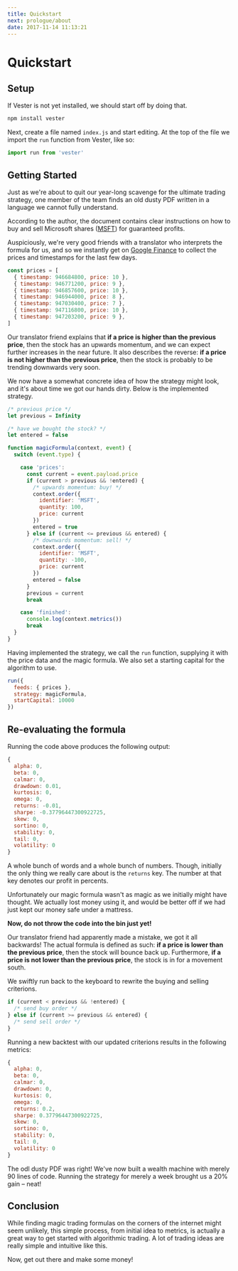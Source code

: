 ```yaml
---
title: Quickstart
next: prologue/about
date: 2017-11-14 11:13:21
---
```


# Quickstart

## Setup

If Vester is not yet installed, we should start off by doing that.

```javascript
npm install vester
```

Next, create a file named `index.js` and start editing. At the top of the file we import the `run` function from Vester, like so:

```javascript
import run from 'vester'
```

## Getting Started

Just as we're about to quit our year-long scavenge for the ultimate trading strategy, one member of the team finds an old dusty PDF written in a language we cannot fully understand.

According to the author, the document contains clear instructions on how to buy and sell Microsoft shares ([MSFT](https://finance.google.com/finance?q=NASDAQ:MSFT)) for guaranteed profits.

Auspiciously, we're very good friends with a translator who interprets the formula for us, and so we instantly get on [Google Finance](https://finance.google.com/finance?q=NASDAQ:MSFT) to collect the prices and timestamps for the last few days.

```javascript
const prices = [
  { timestamp: 946684800, price: 10 },
  { timestamp: 946771200, price: 9 },
  { timestamp: 946857600, price: 10 },
  { timestamp: 946944000, price: 8 },
  { timestamp: 947030400, price: 7 },
  { timestamp: 947116800, price: 10 },
  { timestamp: 947203200, price: 9 },
]
```

Our translator friend explains that **if a price is higher than the previous price**, then the stock has an upwards momentum, and we can expect further increases in the near future. It also describes the reverse: **if a price is not higher than the previous price**, then the stock is probably to be trending downwards very soon.

We now have a somewhat concrete idea of how the strategy might look, and it's about time we got our hands dirty. Below is the implemented strategy.

```javascript
/* previous price */
let previous = Infinity

/* have we bought the stock? */
let entered = false

function magicFormula(context, event) {
  switch (event.type) {

    case 'prices':
      const current = event.payload.price
      if (current > previous && !entered) {
        /* upwards momentum: buy! */
        context.order({
          identifier: 'MSFT',
          quantity: 100,
          price: current
        })
        entered = true
      } else if (current <= previous && entered) {
        /* downwards momentum: sell! */
        context.order({
          identifier: 'MSFT',
          quantity: -100,
          price: current
        })
        entered = false
      }
      previous = current
      break

    case 'finished':
      console.log(context.metrics())
      break
  }
}
```

Having implemented the strategy, we call the `run` function, supplying it with the price data and the magic formula.
We also set a starting capital for the algorithm to use.

```javascript
run({
  feeds: { prices },
  strategy: magicFormula,
  startCapital: 10000
})
```

## Re-evaluating the formula

Running the code above produces the following output:

```javascript
{
  alpha: 0,
  beta: 0,
  calmar: 0,
  drawdown: 0.01,
  kurtosis: 0,
  omega: 0,
  returns: -0.01,
  sharpe: -0.37796447300922725,
  skew: 0,
  sortino: 0,
  stability: 0,
  tail: 0,
  volatility: 0
}
```

A whole bunch of words and a whole bunch of numbers. Though, initially the only thing we really care about is the `returns` key. The number at that key denotes our profit in percents.

Unfortunately our magic formula wasn't as magic as we initially might have thought. We actually lost money using it, and would be better off if we had just kept our money safe under a mattress.

**Now, do not throw the code into the bin just yet!**

Our translator friend had apparently made a mistake, we got it all backwards! The actual formula is defined as such: **if a price is lower than the previous price**, then the stock will bounce back up. Furthermore, **if a price is not lower than the previous price**, the stock is in for a movement south.

We swiftly run back to the keyboard to rewrite the buying and selling criterions.

```javascript
if (current < previous && !entered) {
  /* send buy order */
} else if (current >= previous && entered) {
  /* send sell order */
}
```

Running a new backtest with our updated criterions results in the following metrics:

```javascript
{
  alpha: 0,
  beta: 0,
  calmar: 0,
  drawdown: 0,
  kurtosis: 0,
  omega: 0,
  returns: 0.2,
  sharpe: 0.37796447300922725,
  skew: 0,
  sortino: 0,
  stability: 0,
  tail: 0,
  volatility: 0
}
```

The odl dusty PDF was right! We've now built a wealth machine with merely 90 lines of code. Running the strategy for merely a week brought us a 20% gain – neat!

## Conclusion

While finding magic trading formulas on the corners of the internet might seem unlikely, this simple process, from initial idea to metrics, is actually a great way to get started with algorithmic trading. A lot of trading ideas are really simple and intuitive like this.

Now, get out there and make some money!
